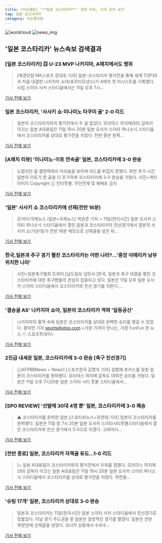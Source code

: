 ```yaml
---
title: (이슈클립) '**일본 코스타리카**' 관련 이슈, 기사 모아 보기
tag: 일본 코스타리카
category: 이슈클리핑
---
```

![wordcloud](https://s3.ap-northeast-2.amazonaws.com/lyrics101-wordcloud/2018-09-11-1536669029.png)
![news_img](https://user-images.githubusercontent.com/42597476/44507050-1206f400-a6e4-11e8-8d98-7ffbfebb353f.png)
## **'**일본 코스타리카**'** 뉴스속보 검색결과
### [**일본 코스타리카**] 亞 U-23 MVP 나카지마, A매치에서도 맹위

>[매경닷컴 MK스포츠 강대호 기자] 일본-코스타리카 평가전을 통해 세계 TOP30과 처음 대결한 나카지마 쇼야(포르티모넨스)가 A매치 첫 어시스트를 기록했다. 시립 스이타 사커 스타디움에서는 11일 오후 7시...

<a href="http://sports.mk.co.kr/view.php?year=2018&no=573720" target="_blank">기사 전체 보기</a>

### **일본 코스타리카**, '사사키 쇼·미나미노 타쿠미 골' 2-0 리드

>일본이 코스타리카와의 평가전에서 두 골 앞섰다. 모리야스 하지메(50) 감독이 이끄는 일본 A대표팀은 11일 19시 20분 일본 오사카 스이타 파나소닉 스타디움에서 코스타리카를 상대로 평가전을 치렀다. 전반 중반 왼쪽...

<a href="http://www.kyeongin.com/main/view.php?key=20180911002051218" target="_blank">기사 전체 보기</a>

### [A매치 리뷰] '미나미노-이토 연속골' 일본, 코스타리카에 3-0 완승

>노렸지만 골 결정력에서 아쉬움을 보이며 리드를 뒤집지 못했다. 후반 추가 시간 일본의 이토가 한 골을 더 추가하며 코스타리카에 3-0 완승을 거뒀다. 사진=게티이미지 Copyright ⓒ 인터풋볼. 무단전재 및 재배포 금지

<a href="http://www.interfootball.co.kr/news/articleView.html?idxno=239893" target="_blank">기사 전체 보기</a>

### '일본' 사사키 쇼 코스타리카에 선제(전반 16분)

>로이터/국제뉴스 (일본=국제뉴스) 박원준 기자 = 11일(현지시간) 일본 오사카 스이타 파나소닉 스타디움에서 열린 일본과 코스타리카의 친선경기에서 일본의 사사키 쇼(가운데)가 전반 16분 헤딩으로 선제골을 넣은 뒤...

<a href="http://www.gukjenews.com/news/articleView.html?idxno=990114" target="_blank">기사 전체 보기</a>

### 한국,일본과 추구 경기 펼친 코스타리카는 어떤 나라?...'중앙 아메리카 남부 위치한 나라'

>사진=일본축구협회 트위터 [남도일보 김민서 ]한국, 일본과 축구 대결을 펼친 코스타리카에 대한 축구팬들의 관심이 집중되고 있다. 일본은 11일 오후 일본 오사카 스이타 스타디움에서 코스타리카와 친선 경기를 치른다....

<a href="http://www.namdonews.com/news/articleView.html?idxno=489780" target="_blank">기사 전체 보기</a>

### '결승골 AS' 나카지마 쇼야, 일본의 코스타리카 격파 '일등공신'

>나카지마의 활약 속에 일본은 코스타리카를 상대로 완벽한 승리를 챙길 수 있었다. 황덕연 기자 sports@stoo.com <가장 가까이 만나는, 가장 FunFun 한 뉴스 ⓒ 스포츠투데이>

<a href="http://stoo.asiae.co.kr/news/naver_view.htm?idxno=2018091121260665996" target="_blank">기사 전체 보기</a>

### 2진급 내세운 일본, 코스타리카에 3-0 완승 [축구 친선경기]

>ⓒAFPBBNews = News1 [스포츠한국 김명석 기자] 실험에 포커스를 맞춘 일본이 코스타리카를 완파했다. 모리야스 하지메 감독도 데뷔전 승리를 거뒀다. 일본은 11일 오후 7시20분 일본 스이타 시티 풋볼 스타디움에서...

<a href="http://sports.hankooki.com/lpage/soccer/201809/sp2018091121150693750.htm" target="_blank">기사 전체 보기</a>

### [SPO REVIEW] '선발에 30대 4명 뿐' 일본, 코스타리카에 3-0 쾌승

>▲ 코스타리카를 완파한 일본.[스포티비뉴스=유현태 기자] 일본이 코스타리카를 완파했다. 일본은 11일 밤 7시 20분 일본 오사카 스이타시티풋볼스타디움에서 열린 코스타리카와 친선 경기에서 3-0으로 이겼다. 고바야시...

<a href="http://www.spotvnews.co.kr/?mod=news&act=articleView&idxno=236128" target="_blank">기사 전체 보기</a>

### [전반 종료] 일본, 코스타리카 자책골 유도…1-0 리드

>[= 일본 A대표팀이 코스타리카와의 평가전에서 우위를 점했다. 모리야스 하지메(50) 감독이 이끄는 일본 A대표팀은 11일 19시 20분 일본 오사카 스이타 파나소닉 스타디움에서 코스타리카를 상대로 평가전을 치렀다. 측면을...

<a href="http://www.sportalkorea.com/news/view.php?gisa_uniq=2018091120072514&section_code=10&cp=se&gomb=1" target="_blank">기사 전체 보기</a>

### '슈팅 17개' 일본, 코스타리카 상대로 3-0 완승

>일본과 코스타리카는 11일(한국시간) 일본 스이타 사커 스타디움에서 친선경기로 맞붙었다. 이날 경기 주도권을 쥔 일본은 일방적인 경기를 펼쳤다. 일본은 전반 16분만에 선제골을 넣었다. 코너킥 상황에서 수비수...

<a href="http://news20.busan.com/controller/newsController.jsp?newsId=20180911000369" target="_blank">기사 전체 보기</a>



